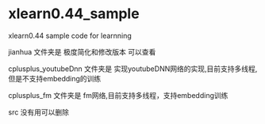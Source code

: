 # xlearn0.44_sample
xlearn0.44 sample code for learnning

jianhua 文件夹是 极度简化和修改版本 可以查看  

cplusplus_youtubeDnn 文件夹是 实现youtubeDNN网络的实现,目前支持多线程,但是不支持embedding的训练

cplusplus_fm 文件夹是 fm网络,目前支持多线程，支持embedding训练

src 没有用可以删除
